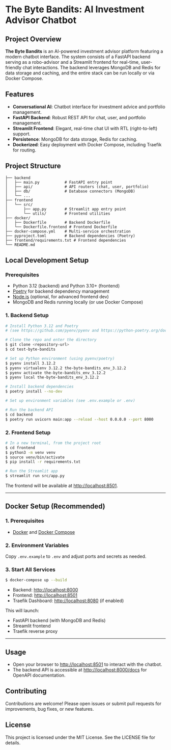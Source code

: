 # The Byte Bandits: AI Investment Advisor Chatbot

## Project Overview

**The Byte Bandits** is an AI-powered investment advisor platform featuring a modern chatbot interface. The system consists of a FastAPI backend serving as a robo-advisor and a Streamlit frontend for real-time, user-friendly chat interactions. The backend leverages MongoDB and Redis for data storage and caching, and the entire stack can be run locally or via Docker Compose.

## Features
- **Conversational AI**: Chatbot interface for investment advice and portfolio management.
- **FastAPI Backend**: Robust REST API for chat, user, and portfolio management.
- **Streamlit Frontend**: Elegant, real-time chat UI with RTL (right-to-left) support.
- **Persistence**: MongoDB for data storage, Redis for caching.
- **Dockerized**: Easy deployment with Docker Compose, including Traefik for routing.

## Project Structure
```
├── backend
│   ├── main.py           # FastAPI entry point
│   ├── api/              # API routers (chat, user, portfolio)
│   ├── db/               # Database connectors (MongoDB)
│   └── ...
├── frontend
│   └── src/
│       ├── app.py        # Streamlit app entry point
│       └── utils/        # Frontend utilities
├── docker/
│   ├── Dockerfile        # Backend Dockerfile
│   └── Dockerfile.frontend # Frontend Dockerfile
├── docker-compose.yml    # Multi-service orchestration
├── pyproject.toml        # Backend dependencies (Poetry)
├── frontend/requirements.txt # Frontend dependencies
└── README.md
```

## Local Development Setup

### Prerequisites
- Python 3.12 (backend) and Python 3.10+ (frontend)
- [Poetry](https://python-poetry.org/) for backend dependency management
- [Node.js](https://nodejs.org/) (optional, for advanced frontend dev)
- MongoDB and Redis running locally (or use Docker Compose)

### 1. Backend Setup
```bash
# Install Python 3.12 and Poetry
# (see https://github.com/pyenv/pyenv and https://python-poetry.org/docs/)

# Clone the repo and enter the directory
$ git clone <repository-url>
$ cd test-byte-bandits

# Set up Python environment (using pyenv/poetry)
$ pyenv install 3.12.2
$ pyenv virtualenv 3.12.2 the-byte-bandits_env_3.12.2
$ pyenv activate the-byte-bandits_env_3.12.2
$ pyenv local the-byte-bandits_env_3.12.2

# Install backend dependencies
$ poetry install --no-dev

# Set up environment variables (see .env.example or .env)

# Run the backend API
$ cd backend
$ poetry run uvicorn main:app --reload --host 0.0.0.0 --port 8000
```

### 2. Frontend Setup
```bash
# In a new terminal, from the project root
$ cd frontend
$ python3 -m venv venv
$ source venv/bin/activate
$ pip install -r requirements.txt

# Run the Streamlit app
$ streamlit run src/app.py
```

The frontend will be available at [http://localhost:8501](http://localhost:8501).

---

## Docker Setup (Recommended)

### 1. Prerequisites
- [Docker](https://www.docker.com/) and [Docker Compose](https://docs.docker.com/compose/)

### 2. Environment Variables
Copy `.env.example` to `.env` and adjust ports and secrets as needed.

### 3. Start All Services
```bash
$ docker-compose up --build
```
- Backend: [http://localhost:8000](http://localhost:8000)
- Frontend: [http://localhost:8501](http://localhost:8501)
- Traefik Dashboard: [http://localhost:8080](http://localhost:8080) (if enabled)

This will launch:
- FastAPI backend (with MongoDB and Redis)
- Streamlit frontend
- Traefik reverse proxy

---

## Usage
- Open your browser to [http://localhost:8501](http://localhost:8501) to interact with the chatbot.
- The backend API is accessible at [http://localhost:8000/docs](http://localhost:8000/docs) for OpenAPI documentation.

## Contributing
Contributions are welcome! Please open issues or submit pull requests for improvements, bug fixes, or new features.

## License
This project is licensed under the MIT License. See the LICENSE file for details.
